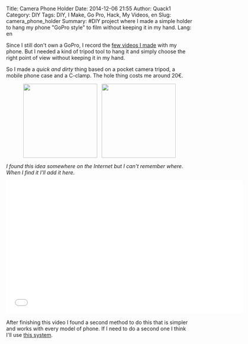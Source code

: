 Title: Camera Phone Holder
Date: 2014-12-06 21:55
Author: Quack1
Category: DIY
Tags: DIY, I Make, Go Pro, Hack, My Videos, en
Slug: camera_phone_holder
Summary: #DIY project where I made a simple holder to hang my phone "GoPro style" to film without keeping it in my hand.
Lang: en

Since I still don't own a GoPro, I record the [few videos I made](/tag/my-videos.html "Tag - My Videos") with my phone. But I needed a kind of tripod tool to hang it and simply choose the right point of view without keeping it in my hand.

So I made a _quick and dirty_ thing based on a pocket camera tripod, a mobile phone case and a C-clamp. The hole thing costs me around 20€.

<div align="center"><a href="/upload/camera_phone_holder_0.jpg"><img src="/upload/camera_phone_holder_0.jpg" align="center" width="200px" /></a> &nbsp; <a href="/upload/camera_phone_holder_1.jpg"><img src="/upload/camera_phone_holder_1.jpg" align="center" width="200px" /></a></div>

_I found this idea somewhere on the Internet but I can't remember where. When I find it I'll add it here._

<iframe width="640" height="360" src="//www.youtube-nocookie.com/embed/U_FOyoCZxQY" frameborder="0" allowfullscreen></iframe>

After finishing this video I found a second method to do this that is simpler and works with every model of phone. If I need to do a second one I think I'll use [this system](https://www.youtube.com/watch?v=0EjGUXVyTzY).